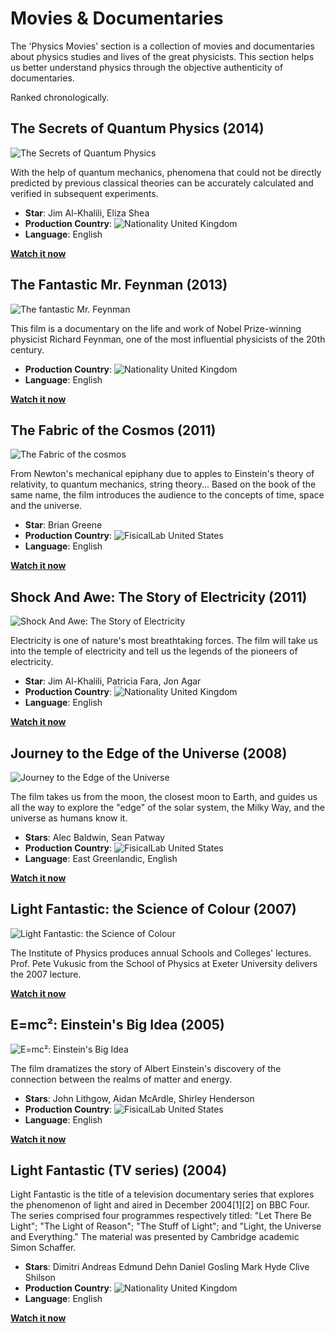 # Movies & Documentaries

The 'Physics Movies' section is a collection of movies and documentaries about physics studies and lives of the great physicists. This section helps us better understand physics through the objective authenticity of documentaries.

Ranked chronologically.

## **The Secrets of Quantum Physics** (2014)

![The Secrets of Quantum Physics](/images/movies/the-secrets-of-quantum-physics.jpg)

With the help of quantum mechanics, phenomena that could not be directly predicted by previous classical theories can be accurately calculated and verified in subsequent experiments.

- **Star**: Jim Al-Khalili, Eliza Shea
- **Production Country**: ![Nationality](/images/Flag_of_the_United_Kingdom.svg.png) United Kingdom
- **Language**: English

**[Watch it now](https://www.youtube.com/watch?v=6k6BuYK_PwQ)**

## **The Fantastic Mr. Feynman** (2013)

![The fantastic Mr. Feynman](/images/movies/feynman.webp)

This film is a documentary on the life and work of Nobel Prize-winning physicist Richard Feynman, one of the most influential physicists of the 20th century.

- **Production Country**: ![Nationality](/images/Flag_of_the_United_Kingdom.svg.png) United Kingdom
- **Language**: English

**[Watch it now](https://www.youtube.com/watch?v=H9fjhQMsDW4)**

## **The Fabric of the Cosmos** (2011)

![The Fabric of the cosmos](/images/movies/cosmos.png)

From Newton's mechanical epiphany due to apples to Einstein's theory of relativity, to quantum mechanics, string theory... Based on the book of the same name, the film introduces the audience to the concepts of time, space and the universe.

- **Star**: Brian Greene
- **Production Country**: ![FisicalLab](/images/23px-Flag_of_the_United_States.svg.png) United States
- **Language**: English

**[Watch it now](https://www.youtube.com/watch?v=QL59cxglieM)**

## **Shock And Awe: The Story of Electricity** (2011)

![Shock And Awe: The Story of Electricity](/images/movies/shock-and-awe-the-story-of-electricity.jpg)

Electricity is one of nature's most breathtaking forces. The film will take us into the temple of electricity and tell us the legends of the pioneers of electricity.

- **Star**: Jim Al-Khalili, Patricia Fara, Jon Agar
- **Production Country**: ![Nationality](/images/Flag_of_the_United_Kingdom.svg.png) United Kingdom
- **Language**: English

**[Watch it now](https://www.youtube.com/watch?v=Gtp51eZkwoI)**

## **Journey to the Edge of the Universe** (2008)

![Journey to the Edge of the Universe](/images/movies/Journey-to-the-Edge-of-the-Universe.webp)

The film takes us from the moon, the closest moon to Earth, and guides us all the way to explore the "edge" of the solar system, the Milky Way, and the universe as humans know it.

- **Stars**: Alec Baldwin, Sean Patway
- **Production Country**: ![FisicalLab](/images/23px-Flag_of_the_United_States.svg.png) United States
- **Language**: East Greenlandic, English

**[Watch it now](https://www.youtube.com/watch?v=jDVZSwPiRfQ)**

## Light Fantastic: the Science of Colour (2007)

![Light Fantastic: the Science of Colour](/images/movies/the-Science-of-Colour.jpg)

The Institute of Physics produces annual Schools and Colleges' lectures. Prof. Pete Vukusic from the School of Physics at Exeter University delivers the 2007 lecture.

**[Watch it now](https://www.youtube.com/watch?v=TWhGmwUojBE)**

## **E=mc²: Einstein's Big Idea** (2005)

![E=mc²: Einstein's Big Idea](/images/movies/Einstein-Big-Idea.jpeg)

The film dramatizes the story of Albert Einstein's discovery of the connection between the realms of matter and energy.

- **Stars**: John Lithgow, Aidan McArdle, Shirley Henderson
- **Production Country**: ![FisicalLab](/images/23px-Flag_of_the_United_States.svg.png) United States
- **Language**: English

**[Watch it now](https://www.youtube.com/watch?v=D8Zz5lHg6sw)**

## **Light Fantastic (TV series)** (2004)

Light Fantastic is the title of a television documentary series that explores the phenomenon of light and aired in December 2004[1][2] on BBC Four. The series comprised four programmes respectively titled: "Let There Be Light"; "The Light of Reason"; "The Stuff of Light"; and "Light, the Universe and Everything." The material was presented by Cambridge academic Simon Schaffer.

- **Stars**: Dimitri Andreas
  Edmund Dehn
  Daniel Gosling
  Mark Hyde
  Clive Shilson
- **Production Country**: ![Nationality](/images/Flag_of_the_United_Kingdom.svg.png) United Kingdom
- **Language**: English

**[Watch it now](https://www.youtube.com/watch?v=lKbFeNuEkkI)**
